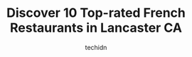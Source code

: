 ---
layout: ampstory
image: https://i0.wp.com/www.depkes.org/wp-content/uploads/2023/06/french-restaurants-0-in-lancaster-ca-1685830765.jpeg?resize=640,853
author: techidn
featured: false
description: Discover the impressive array of French Restaurants options in Lancaster CA, where you can find 10 of the largest French Restaurants establishments in the area. From renowned classics to hid
title: Discover 10 Top-rated French Restaurants in Lancaster CA
cover:
   title: Discover 10 Top-rated French Restaurants in Lancaster CA
   subtitle: Rickpate
   background: https://www.depkes.org/wp-content/uploads/2023/06/french-restaurants-0-in-lancaster-ca-1685830765.jpeg

pages: 
 - layout: thirds
   top: <h1>#1 Marie Callenders Restaurant & Bakery</h1>
   bottom: "<p>First time eating at this Homestyle chain with pies. I got the meatloaf sandwich on sourdough, fries , salad, potato soup, and a slice of pecan. The items was wholesome a</p>"
   background: https://www.depkes.org/wp-content/uploads/2023/06/french-restaurants-1-in-lancaster-ca-1685830765.jpeg
   backgroundblur: true
 - layout: thirds
   top: <h1>#2 Black Angus Steakhouse</h1>
   bottom: "<p>Good food! The salmon was delicious, flakey, and seasoned perfectly.  The Blackberry ginger ale was tart, sweet and refreshing. The Steakhouse Bacon Cheeseburgers are the</p>"
   background: https://www.depkes.org/wp-content/uploads/2023/06/french-restaurants-2-in-lancaster-ca-1685830766.jpeg
   cta:
      link: https://www.depkes.org/blog/discover-10-top-rated-french-restaurants-in-lancaster-ca/
      text: Discover 10 Top-rated French Restaurants in Lancaster CA
 - layout: thirds
   top: <h1>#3 Crazy Ottos Diner</h1>
   bottom: "<p>43528 20th St W, Lancaster, CA 93534, United States</p>"
   background: https://www.depkes.org/wp-content/uploads/2023/06/french-restaurants-3-in-lancaster-ca-1685830767.jpeg
   cta:
      link: https://www.depkes.org/blog/discover-10-top-rated-french-restaurants-in-lancaster-ca/
      text: Discover 10 Top-rated French Restaurants in Lancaster CA
 - layout: thirds
   top: <h1>#4 Katz-N Jammers</h1>
   bottom: "<p>44801 Beech Ave, Lancaster, CA 93534, United States</p>"
   background: https://images.unsplash.com/photo-1620421680010-0766ff230392?ixlib=rb-4.0.3&ixid=MnwxMjA3fDB8MHxwaG90by1wYWdlfHx8fGVufDB8fHx8&auto=format&fit=crop&w=640&h=853&q=80
   cta:
      link: https://www.depkes.org/blog/discover-10-top-rated-french-restaurants-in-lancaster-ca/
      text: Discover 10 Top-rated French Restaurants in Lancaster CA
 - layout: thirds
   top: <h1>#5 Olives Mediterranean Cafe</h1>
   bottom: "<p>518 W Lancaster Blvd, Lancaster, CA 93534, United States</p>"
   background: https://images.unsplash.com/photo-1604871000636-074fa5117945?ixlib=rb-4.0.3&ixid=MnwxMjA3fDB8MHxwaG90by1wYWdlfHx8fGVufDB8fHx8&auto=format&fit=crop&w=640&h=853&q=80
   cta:
      link: https://www.depkes.org/blog/discover-10-top-rated-french-restaurants-in-lancaster-ca/
      text: Discover 10 Top-rated French Restaurants in Lancaster CA
 - layout: thirds
   top: <h1>#6 LOVE RAMEN</h1>
   bottom: "<p>2787 W Ave L, Lancaster, CA 93536, United States</p>"
   background: https://images.unsplash.com/photo-1509114397022-ed747cca3f65?ixlib=rb-4.0.3&ixid=MnwxMjA3fDB8MHxwaG90by1wYWdlfHx8fGVufDB8fHx8&auto=format&fit=crop&w=640&h=853&q=80
   cta:
      link: https://www.depkes.org/blog/discover-10-top-rated-french-restaurants-in-lancaster-ca/
      text: Discover 10 Top-rated French Restaurants in Lancaster CA
 - layout: thirds
   top: <h1>#7 A M Cafe</h1>
   bottom: "<p>44205 10th St W, Lancaster, CA 93534, United States</p>"
   background: https://images.unsplash.com/photo-1613843873231-1447db182f97?ixlib=rb-4.0.3&ixid=MnwxMjA3fDB8MHxwaG90by1wYWdlfHx8fGVufDB8fHx8&auto=format&fit=crop&w=640&h=853&q=80
   cta:
      link: https://www.depkes.org/blog/discover-10-top-rated-french-restaurants-in-lancaster-ca/
      text: Discover 10 Top-rated French Restaurants in Lancaster CA
 - layout: thirds
   middle: Continue reading...
   background: https://images.unsplash.com/photo-1564951434112-64d74cc2a2d7?ixlib=rb-4.0.3&ixid=MnwxMjA3fDB8MHxwaG90by1wYWdlfHx8fGVufDB8fHx8&auto=format&fit=crop&w=640&h=853&q=80
   cta:
      link: https://www.depkes.org/blog/discover-10-top-rated-french-restaurants-in-lancaster-ca/
      text: Discover 10 Top-rated French Restaurants in Lancaster CA
      
---